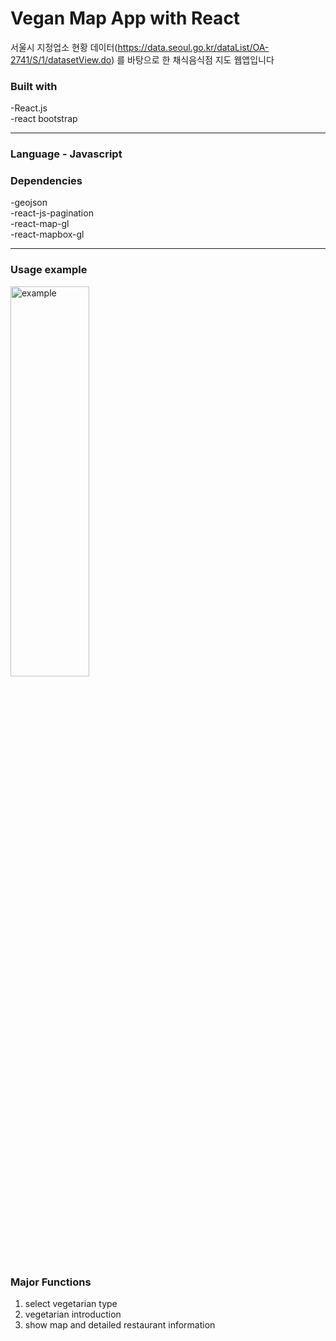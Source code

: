 # Vegan Map App with React

서울시 지정업소 현황 데이터(https://data.seoul.go.kr/dataList/OA-2741/S/1/datasetView.do) 를 바탕으로 한 채식음식점 지도 웹앱입니다  

### Built with   
-React.js   
-react bootstrap

-------

### Language - Javascript


### Dependencies   
-geojson  
-react-js-pagination  
-react-map-gl  
-react-mapbox-gl  

--------

### Usage example   
<img src="usage example.gif" width="50%" height="40%" title="vegan web app example" alt="example"></img>


### Major Functions   
1. select vegetarian type
2. vegetarian introduction
3. show map and detailed restaurant information

